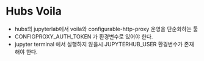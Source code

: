 # Hubs Voila

* hubs의 jupyterlab에서 voila와 configurable-http-proxy 운영을 단순화하는 툴
* CONFIGPROXY_AUTH_TOKEN 가 환경변수로 있어야 한다.
* jupyter terminal 에서 실행하지 않을시 JUPYTERHUB_USER 환경변수가 존재해야 한다.


